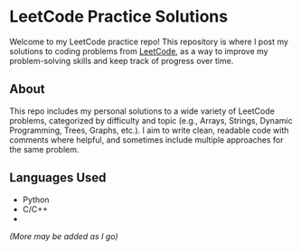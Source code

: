 # LeetCode Practice Solutions

Welcome to my LeetCode practice repo! This repository is where I post my solutions to coding problems from [LeetCode](https://leetcode.com/), as a way to improve my problem-solving skills and keep track of progress over time.

## About

This repo includes my personal solutions to a wide variety of LeetCode problems, categorized by difficulty and topic (e.g., Arrays, Strings, Dynamic Programming, Trees, Graphs, etc.). I aim to write clean, readable code with comments where helpful, and sometimes include multiple approaches for the same problem.

## Languages Used

- Python
- C/C++
- 
*(More may be added as I go)*
